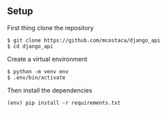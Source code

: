 ## Setup

First thing clone the repository
```
$ git clone https://github.com/mcostaca/django_api
$ cd django_api
```

Create a virtual environment
```
$ python -m venv env
$ .env/bin/activate
```

Then install the dependencies
```
(env) pip install -r requirements.txt
```


